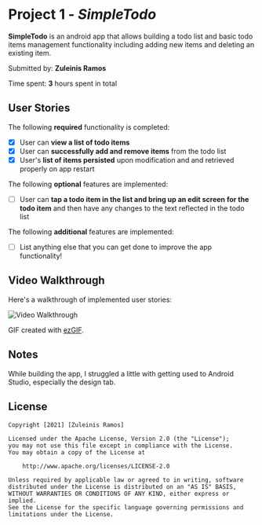 # Project 1 - *SimpleTodo*

**SimpleTodo** is an android app that allows building a todo list and basic todo items management functionality including adding new items and deleting an existing item.

Submitted by: **Zuleinis Ramos**

Time spent: **3** hours spent in total

## User Stories

The following **required** functionality is completed:

* [X] User can **view a list of todo items**
* [X] User can **successfully add and remove items** from the todo list
* [X] User's **list of items persisted** upon modification and and retrieved properly on app restart

The following **optional** features are implemented:

* [ ] User can **tap a todo item in the list and bring up an edit screen for the todo item** and then have any changes to the text reflected in the todo list

The following **additional** features are implemented:

* [ ] List anything else that you can get done to improve the app functionality!

## Video Walkthrough

Here's a walkthrough of implemented user stories:

<img src='https://imgur.com/xlX1oA4' title='Video Walkthrough' width='' alt='Video Walkthrough' />

GIF created with [ezGIF](https://ezgif.com/).

## Notes
While building the app, I struggled a little with getting used to Android Studio, especially the design tab.

## License

    Copyright [2021] [Zuleinis Ramos]

    Licensed under the Apache License, Version 2.0 (the "License");
    you may not use this file except in compliance with the License.
    You may obtain a copy of the License at

        http://www.apache.org/licenses/LICENSE-2.0

    Unless required by applicable law or agreed to in writing, software
    distributed under the License is distributed on an "AS IS" BASIS,
    WITHOUT WARRANTIES OR CONDITIONS OF ANY KIND, either express or implied.
    See the License for the specific language governing permissions and
    limitations under the License.
